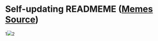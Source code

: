 # Self-updating READMEME ([Memes Source](https://bramses.notion.site/a49c1![](https://www.notion.so/image/https%3A%2F%2Fs3-us-west-2.amazonaws.com%2Fsecure.notion-static.com%2F99de9d8f-4d37-423a-81c1-339d60f646a4%2F7B260C85-D73F-48EE-90E4-81DAC2F3D9D6.png?table=block&id=4cd3be85-668c-48f1-9e29-bf89f0708666&cache=v2)231764))

1![](https://www.notion.so/image/https%3A%2F%2Fs3-us-west-2.amazonaws.com%2Fsecure.notion-static.com%2F99de9d8f-4d37-423a-81c1-339d60f646a4%2F7B260C85-D73F-48EE-90E4-81DAC2F3D9D6.png?table=block&id=4cd3be85-668c-48f1-9e29-bf89f0708666&cache=v2)2
